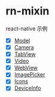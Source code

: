 # rn-mixin
react-native 示例

* [x] [Model](https://github.com/react-native-community/react-native-modal)
* [x] [Camera](https://github.com/react-native-community/react-native-camera)
* [x] [TabView](https://github.com/react-native-community/react-native-tab-view)
* [x] [Video](https://github.com/react-native-community/react-native-video)
* [x] [WebView](https://github.com/react-native-community/react-native-webview)
* [x] [ImagePicker](https://github.com/react-community/react-native-image-picker)
* [x] [Icons](https://github.com/oblador/react-native-vector-icons)
* [x] [DeviceInfo](https://github.com/rebeccahughes/react-native-device-info)
